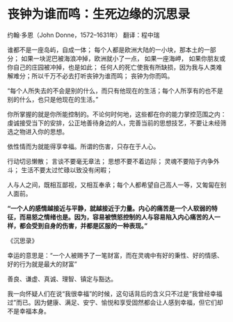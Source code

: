 # 丧钟为谁而鸣：生死边缘的沉思录

约翰·多恩（John Donne，1572–1631年）
翻译：程中瑞

谁都不是一座岛屿，自成一体；
每个人都是欧洲大陆的一小块，那本土的一部分；
如果一块泥巴被海浪冲掉，欧洲就小了一点，
如果一座海岬，
如果你朋友或你自己的庄园被冲掉，也是如此；
任何人的死亡使我有所缺损，因为我与人类难解难分；所以千万不必去打听丧钟为谁而鸣；
丧钟为你而鸣。


“每个人所失去的不会是别的什么，而只有他现在的生活；每个人所享有的也不是别的什么，也只是他现在的生活。”

你所掌握的就是你所能控制的。不论何时何地，这些都在你的能力掌控范围之内：虔诚接受当下的安排，公正地善待身边的人，完善当前的思想技艺，不要让未经筛选之物进入你的思想。

依性情而为就能得享幸福。所谓的伤害，只存在于人心。

行动切忌懒散；
言谈不要毫无章法；
思想不要不着边际；
灵魂不要陷于内争外斗；
生活不要太过忙碌以致没有闲暇；

人与人之间，既相互鄙视，又相互奉承；每个人都希望自己高人一等，又匍匐在别人面前。

**“一个人的感情越接近与平静，就越接近于力量。内心的痛苦是一个人软弱的特征，而易怒之情绪也是。因为，容易被愤怒控制的人与容易陷入内心痛苦的人一样，都会受到自身的伤害，并都是区服的一种表现。”**


《沉思录》

幸运的意思是：“一个人被赐予了一笔财富，而在灵魂中有好的秉性、好的情感、好的行为就是最大的财富”

善良、谦虚、真诚、理智、镇定与豁达。


我一向怀疑人们在说“我很幸福”的时候，这句话背后的含义只不过是“我曾经幸福过”而已。因为健康、满足、安宁、愉悦和享受固然都会让人感到幸福，但它们却不是幸福本身。



